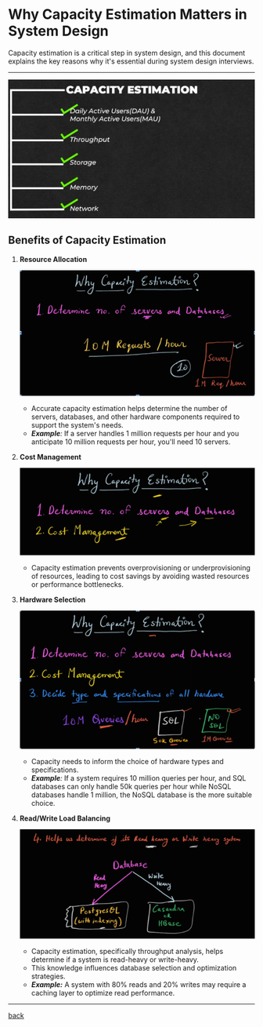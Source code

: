 # **Why Capacity Estimation Matters in System Design**

Capacity estimation is a critical step in system design, and this document explains the key reasons why it's essential during system design interviews.

---

![02.png](img/02.png)

## **Benefits of Capacity Estimation**

1. **Resource Allocation**  

   ![03.png](img/03.png)
   
   * Accurate capacity estimation helps determine the number of servers, databases, and other hardware components required to support the system's needs.  
   * ***Example**:* If a server handles 1 million requests per hour and you anticipate 10 million requests per hour, you'll need 10 servers.


2. **Cost Management**  
   
   ![04.png](img/04.png)

   * Capacity estimation prevents overprovisioning or underprovisioning of resources, leading to cost savings by avoiding wasted resources or performance bottlenecks.


3. **Hardware Selection**  
     
     ![05.png](img/05.png)

   * Capacity needs to inform the choice of hardware types and specifications.  
   * ***Example**:* If a system requires 10 million queries per hour, and SQL databases can only handle 50k queries per hour while NoSQL databases handle 1 million, the NoSQL database is the more suitable choice.


4. **Read/Write Load Balancing**

   ![06.png](img/06.png)
   
   * Capacity estimation, specifically throughput analysis, helps determine if a system is read-heavy or write-heavy.  
   * This knowledge influences database selection and optimization strategies.  
   * ***Example:*** A system with 80% reads and 20% writes may require a caching layer to optimize read performance.

---
[back](../README.md)
